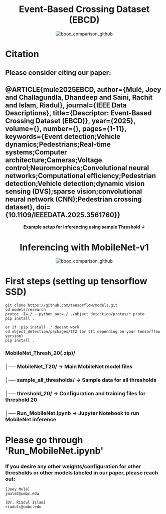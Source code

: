 <h1 align="center">Event-Based Crossing Dataset (EBCD)</h1>



<p align="center">
  <img src="https://github.com/user-attachments/assets/56aaab7a-6471-47ec-b400-c9a3c26b6673" alt="bbox_comparison_github" />
</p>


# Citation
Please consider citing our paper:
------------------------------------------------------------------
@ARTICLE{mule2025EBCD,
  author={Mulé, Joey and Challagundla, Dhandeep and Saini, Rachit and Islam, Riadul},
  journal={IEEE Data Descriptions}, 
  title={Descriptor: Event-Based Crossing Dataset (EBCD)}, 
  year={2025},
  volume={},
  number={},
  pages={1-11},
  keywords={Event detection;Vehicle dynamics;Pedestrians;Real-time systems;Computer architecture;Cameras;Voltage control;Neuromorphics;Convolutional neural networks;Computational efficiency;Pedestrian detection;Vehicle detection;dynamic vision sensing (DVS);sparse vision;convolutional neural network (CNN);Pedestrian crossing dataset},
  doi={10.1109/IEEEDATA.2025.3561760}}
------------------------------------------------------------------

<p align="center">
  <b>Example setup for Inferencing using sample Threshold ↓</b>
</p>

<h1 align="center">Inferencing with MobileNet-v1</h1>

<p align="center">
  <img src="https://github.com/user-attachments/assets/a98e20ad-80f7-4435-b0a0-7128e95459b4" alt="bbox_comparison_github" />
</p>

# First steps (setting up tensorflow SSD)
```
git clone https://github.com/tensorflow/models.git
cd models/research
protoc -I=./ --python_out=./ ./object_detection/protos/*.proto
pip install .

or if 'pip install .' doesnt work
cd object_detection/packages/tf2 (or tf1 depending on your tensorflow version)
pip install .
```

### MobileNet_Thresh_20(.zip)/
### │── MobileNet_T20/            → Main MobileNet model files
### │── sample_all_thresholds/    → Sample data for all thresholds
### │── threshold_20/             → Configuration and training files for threshold 20
### │── Run_MobileNet.ipynb       → Jupyter Notebook to run MobileNet inference

# Please go through 'Run_MobileNet.ipynb'

### If you desire any other weights/configuration for other thresholds or other models labeled in our paper, please reach out:
```
[Joey Mulé]
jmule2@umbc.edu

[Dr. Riadul Islam]
riaduli@umbc.edu
```
